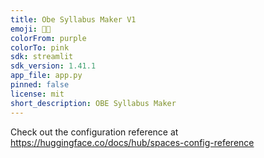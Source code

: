 ```yaml
---
title: Obe Syllabus Maker V1
emoji: 🧑‍🏫
colorFrom: purple
colorTo: pink
sdk: streamlit
sdk_version: 1.41.1
app_file: app.py
pinned: false
license: mit
short_description: OBE Syllabus Maker
---
```


Check out the configuration reference at https://huggingface.co/docs/hub/spaces-config-reference
